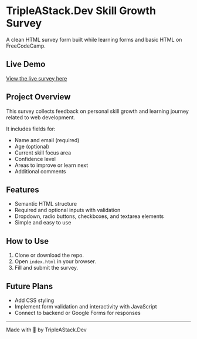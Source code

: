 # TripleAStack.Dev Skill Growth Survey

A clean HTML survey form built while learning forms and basic HTML on FreeCodeCamp.

## Live Demo

[View the live survey here](https://tripleastackdev.github.io/TripleAStackDev-SkillSurvey/)

## Project Overview

This survey collects feedback on personal skill growth and learning journey related to web development.

It includes fields for:
- Name and email (required)
- Age (optional)
- Current skill focus area
- Confidence level
- Areas to improve or learn next
- Additional comments

## Features

- Semantic HTML structure  
- Required and optional inputs with validation  
- Dropdown, radio buttons, checkboxes, and textarea elements  
- Simple and easy to use  

## How to Use

1. Clone or download the repo.  
2. Open `index.html` in your browser.  
3. Fill and submit the survey.  

## Future Plans

- Add CSS styling  
- Implement form validation and interactivity with JavaScript  
- Connect to backend or Google Forms for responses  

---

Made with 💪 by TripleAStack.Dev
